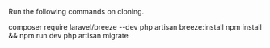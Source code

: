 Run the following commands on cloning.

composer require laravel/breeze --dev
php artisan breeze:install
npm install && npm run dev
php artisan migrate
